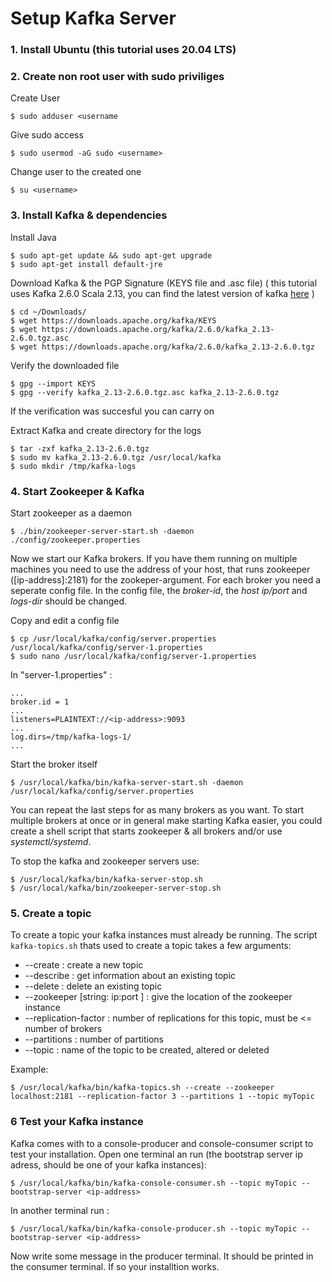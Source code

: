 # Setup Kafka Server
### 1.  Install Ubuntu (this tutorial uses 20.04 LTS)
### 2.  Create non root user with sudo priviliges
Create User 
````
$ sudo adduser <username
````
Give sudo access
````
$ sudo usermod -aG sudo <username>
````
Change user to the created one
````
$ su <username>
````
  
### 3. Install Kafka & dependencies
Install Java
````
$ sudo apt-get update && sudo apt-get upgrade
$ sudo apt-get install default-jre
````
Download Kafka & the PGP Signature (KEYS file and .asc file)
( this tutorial uses Kafka 2.6.0 Scala 2.13, you can find the latest version of kafka [here](https://downloads.apache.org/kafka/2.6.0/kafka_2.13-2.6.0.tgz.asc) )
````
$ cd ~/Downloads/
$ wget https://downloads.apache.org/kafka/KEYS 
$ wget https://downloads.apache.org/kafka/2.6.0/kafka_2.13-2.6.0.tgz.asc
$ wget https://downloads.apache.org/kafka/2.6.0/kafka_2.13-2.6.0.tgz
````
Verify the downloaded file
````
$ gpg --import KEYS
$ gpg --verify kafka_2.13-2.6.0.tgz.asc kafka_2.13-2.6.0.tgz
````
If the verification was succesful you can carry on

Extract Kafka and create directory for the logs
````
$ tar -zxf kafka_2.13-2.6.0.tgz
$ sudo mv kafka_2.13-2.6.0.tgz /usr/local/kafka
$ sudo mkdir /tmp/kafka-logs 
````

### 4. Start Zookeeper & Kafka 
Start zookeeper as a daemon
````
$ ./bin/zookeeper-server-start.sh -daemon ./config/zookeeper.properties
````
Now we start our Kafka brokers. If you have them running on multiple machines you need to use the address of your host, that runs zookeeper ([ip-address]:2181) for the zookeper-argument. For each broker you need a seperate config file. In the config file, the *broker-id*, the *host ip/port* and *logs-dir* should be changed. 

Copy and edit a config file
````
$ cp /usr/local/kafka/config/server.properties /usr/local/kafka/config/server-1.properties 
$ sudo nano /usr/local/kafka/config/server-1.properties
````
In "server-1.properties" :
````
...
broker.id = 1
... 
listeners=PLAINTEXT://<ip-address>:9093
... 
log.dirs=/tmp/kafka-logs-1/
...
````
Start the broker itself 
````
$ /usr/local/kafka/bin/kafka-server-start.sh -daemon /usr/local/kafka/config/server.properties 
````
You can repeat the last steps for as many brokers as you want. 
To start multiple brokers at once or in general make starting Kafka easier, you could create a shell script that starts zookeeper & all brokers and/or use *systemctl/systemd*. 

To stop the kafka and zookeeper servers use: 
````
$ /usr/local/kafka/bin/kafka-server-stop.sh
$ /usr/local/kafka/bin/zookeeper-server-stop.sh 
````

### 5. Create a topic 
To create a topic your kafka instances must already be running. The script `kafka-topics.sh` thats used to create a topic takes a few arguments:
- --create : create a new topic 
- --describe : get information about an existing topic
- --delete : delete an existing topic 
- --zookeeper [string: ip:port ] : give the location of the zookeeper instance
- --replication-factor : number of replications for this topic, must be <= number of brokers
- --partitions : number of partitions 
- --topic : name of the topic to be created, altered or deleted

Example:
````
$ /usr/local/kafka/bin/kafka-topics.sh --create --zookeeper localhost:2181 --replication-factor 3 --partitions 1 --topic myTopic 
````

### 6 Test your Kafka instance 
Kafka comes with to a console-producer and console-consumer script to test your installation. Open one terminal an run (the bootstrap server ip adress, should be one of your kafka instances): 
````
$ /usr/local/kafka/bin/kafka-console-consumer.sh --topic myTopic --bootstrap-server <ip-address>  
````
In another terminal run : 
````
$ /usr/local/kafka/bin/kafka-console-producer.sh --topic myTopic --bootstrap-server <ip-address>  
````
Now write some message in the producer terminal. It should be printed in the consumer terminal. If so your installtion works. 
